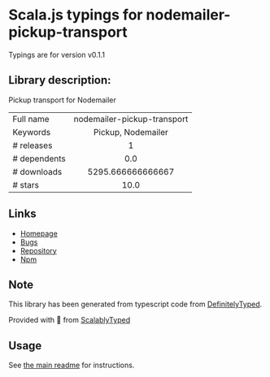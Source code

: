 
# Scala.js typings for nodemailer-pickup-transport

Typings are for version v0.1.1

## Library description:
Pickup transport for Nodemailer

|                    |                 |
| ------------------ | :-------------: |
| Full name          | nodemailer-pickup-transport |
| Keywords           | Pickup, Nodemailer |
| # releases         | 1 |
| # dependents       | 0.0 |
| # downloads        | 5295.666666666667 |
| # stars            | 10.0 |

## Links
- [Homepage](http://github.com/andris9/nodemailer-pickup-transport)
- [Bugs](https://github.com/andris9/nodemailer-pickup-transport/issues)
- [Repository](https://github.com/andris9/nodemailer-pickup-transport)
- [Npm](https://www.npmjs.com/package/nodemailer-pickup-transport)
    


## Note
This library has been generated from typescript code from [DefinitelyTyped](https://definitelytyped.org).

Provided with :purple_heart: from [ScalablyTyped](https://github.com/oyvindberg/ScalablyTyped)

## Usage
See [the main readme](../../readme.md) for instructions.


